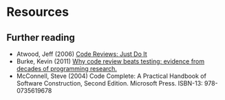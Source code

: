 # Resources

## Further reading

- Atwood, Jeff (2006) [Code Reviews: Just Do It](http://blog.codinghorror.com/code-reviews-just-do-it/)
- Burke, Kevin (2011) [Why code review beats testing: evidence from decades of programming research.](https://kev.inburke.com/kevin/the-best-ways-to-find-bugs-in-your-code/)
- McConnell, Steve (2004) Code Complete: A Practical Handbook of Software Construction, Second Edition. Microsoft Press. ISBN-13: 978-0735619678
